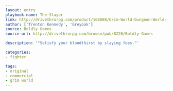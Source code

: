 ```yaml
---
layout: entry
playbook-name: The Slayer
link: http://drivethrurpg.com/product/168088/Grim-World-Dungeon-World--Fate-Core-Supplement
author: ['Trenton Kennedy', 'Greyoak']
source: Boldly Games
source-url: http://drivethrurpg.com/browse/pub/8220/Boldly-Games

description: '"Satisfy your bloodthirst by slaying foes."'

categories:
- fighter

tags:
- original
- commercial
- grim world
--- 
```

